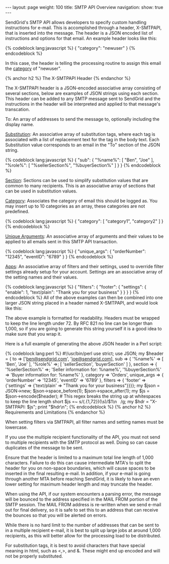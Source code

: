 --- layout: page weight: 100 title: SMTP API Overview navigation: show:
true ---

SendGrid's SMTP API allows developers to specify custom handling
instructions for e-mail. This is accomplished through a header,
X-SMTPAPI, that is inserted into the message. The header is a JSON
encoded list of instructions and options for that email. An example
header looks like this:

{% codeblock lang:javascript %}
{
  "category": "newuser"
}
{% endcodeblock %}

In this case, the header is telling the processing routine to assign
this email the [category]({{root_url}}/Delivery_Metrics/categories.html)
of "newuser".

{% anchor h2 %} The X-SMTPAPI Header {% endanchor %}

The X-SMTPAPI header is a JSON-encoded associative array consisting of
several sections, below are examples of JSON strings using each section.
This header can be added to any SMTP message sent to SendGrid and the
instructions in the header will be interpreted and applied to that
message's transcation.

To: An array of addresses to send the message to, optionally including
the display name.



[Substitution]({{root_url}}/API_Reference/SMTP_API/substitution_tags.html):
An associative array of substitution tags, where each tag is associated
with a list of replacement text for the tag in the body text. Each
Substitution value corresponds to an email in the "To" section of the
JSON string.

{% codeblock lang:javascript %}
{
  "sub": {
    "%name%": [
      "Ben",
      "Joe"
    ],
    "%role%": [
      "%sellerSection%",
      "%buyerSection%"
    ]
  }
}
{% endcodeblock %}

[Section]({{root_url}}/API_Reference/SMTP_API/section_tags.html):
Sections can be used to simplify substitution values that are common to
many recipients. This is an associative array of sections that can be
used in substitution values.



[Category]({{root_url}}/Delivery_Metrics/categories.html): Associates
the category of email this should be logged as. You may insert up to 10
categories as an array, these categories are not predefined.

{% codeblock lang:javascript %}
{
  "category": [
    "category1",
    "category2"
  ]
}
{% endcodeblock %}

[Unique
Arguments]({{root_url}}/API_Reference/SMTP_API/unique_arguments.html):
An associative array of arguments and their values to be applied to all
emails sent in this SMTP API transaction.

{% codeblock lang:javascript %}
{
  "unique_args": {
    "orderNumber": "12345",
    "eventID": "6789"
  }
}
{% endcodeblock %}

[Apps]({{root_url}}/API_Reference/SMTP_API/apps.html): An associative
array of filters and their settings, used to override filter settings
already setup for your account. Settings are an associative array of the
setting names and their values.

{% codeblock lang:javascript %}
{
  "filters": {
    "footer": {
      "settings": {
        "enable": 1,
        "text/plain": "Thank you for your business"
      }
    }
  }
}
{% endcodeblock %} All of the above examples can then be combined into one
larger JSON string placed in a header named X-SMTPAPI, and would look
like this: 

The above example is formatted for readability. Headers must be wrapped
to keep the line length under 72. By RFC 821 no line can be longer than
1,000, so if you are going to generate this string yourself it is a good
idea to make sure that you wrap it.

Here is a full example of generating the above JSON header in a Perl
script:

{% codeblock lang:perl %} \#!/usr/bin/perl use strict; use JSON; my
\$header = { to =\> ['ben@sendgrid.com', 'joe@sendgrid.com], sub =\> {
'%name%' =\> [ 'Ben', 'Joe' ], '%role%' =\>; [ 'sellerSection',
'buyerSection' ] }, section =\> { '%sellerSection%' =\>; 'Seller
information for: %name%', '%buyerSection%' =\> 'Buyer information for:
%name%' }, category =\> 'Orders', unique\_args =\> { 'orderNumber' =\>
'12345', 'eventID' =\> '6789' }, filters =\> { 'footer' =\> {'settings'
=\> {'text/plain' =\> "Thank you for your business"}}}}; my \$json =
JSON-\>new; \$json-\>space\_before(1); \$json-\>space\_after(1); my \$js
= \$json-\>encode(\$header); \# This regex breaks the string up at
whitespaces to keep the line length short \$js =\~
s/(.{1,72})(\\s)/\$1\\n   /g; my \$hdr = "X-SMTPAPI: \$js"; print
"\$hdr\\n"; {% endcodeblock %} {% anchor h2 %} Requirements and
Limitations {% endanchor %}

When setting filters via SMTPAPI, all filter names and setting names
must be lowercase.

If you use the multiple recipient functionality of the API, you must not
send to multiple recipients with the SMTP protocol as well. Doing so can
cause duplicates of the message to be sent.

Ensure that the header is limited to a maximum total line length of
1,000 characters. Failure to do this can cause intermediate MTA's to
split the header for you on non-space boundaries, which will cause
spaces to be inserted in the final resulting e-mail. In addition, if
your e-mail is going through another MTA before reaching SendGrid, it is
likely to have an even lower setting for maximum header length and may
truncate the header.

When using the API, if our system encounters a parsing error, the
message will be bounced to the address specified in the MAIL FROM
portion of the SMTP session. The MAIL FROM address is re-written when we
send e-mail out for final delivery, so it is safe to set this to an
address that can receive the bounces so that you will be alerted on
errors.

While there is no hard limit to the number of addresses that can be sent
to in a multiple recipient e-mail, it is best to split up large jobs at
around 1,000 recipients, as this will better allow for the processing
load to be distributed.

For substitution tags, it is best to avoid characters that have special
meaning in html, such as \<,\>, and &. These might end up encoded and
will not be properly substituted.
